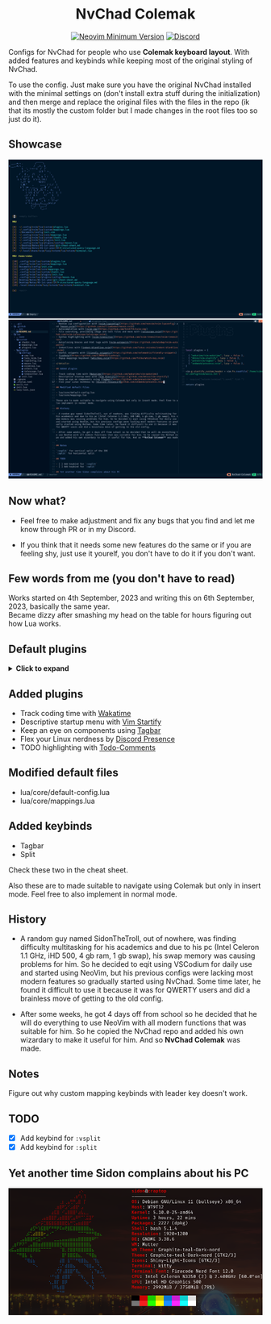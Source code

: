 <h1 align='center'>NvChad Colemak</h1>

<div align='center'> 

[![Neovim Minimum Version](https://img.shields.io/badge/Neovim-0.9.0-blueviolet.svg?style=flat-square&logo=Neovim&color=90E59A&logoColor=white)](https://github.com/neovim/neovim)
[![Discord](https://img.shields.io/discord/936927116879085629?color=738adb&label=Discord&logo=discord&logoColor=white&style=flat-square)](https://discord.gg/gBPVMWbjFf)

</div>

Configs for NvChad for people who use **Colemak keyboard layout**. With added features and keybinds while keeping most of the original styling of NvChad.

To use the config. Just make sure you have the original NvChad installed with the minimal settings on (don't install extra stuff during the initialization) and then merge and replace the original files with the files in the repo (ik that its mostly the custom folder but I made changes in the root files too so just do it). 

## Showcase 

![Startup](./src/startup.png)
![Workflow](./src/tabs.png)

## Now what? 

- Feel free to make adjustment and fix any bugs that you find and let me know through PR or in my Discord. 

- If you think that it needs some new features do the same or if you are feeling shy, just use it yourelf, you don't have to do it if you don't want. 

## Few words from me (you don't have to read)

Works started on 4th September, 2023 and writing this on 6th September, 2023, basically the same year.  
Became dizzy after smashing my head on the table for hours figuring out how Lua works.  

## Default plugins

<details><summary> <b> Click to expand </b> </summary> 

- Themes by [base46 plugin](https://github.com/NvChad/base46)
- Inbuilt terminal [Nvterm](https://github.com/NvChad/nvterm)
- NvChad updater, hide & unhide terminal buffers with [NvChad extensions](https://github.com/NvChad/extensions)
- Lightweight & performant ui plugin with [NvChad UI](https://github.com/NvChad/ui). Provides statusline modules, tabufline (tabs + buffer manager).cheatsheet, etc.
- File navigation with [nvim-tree.lua](https://github.com/kyazdani42/nvim-tree.lua)
- Configurable icons with [nvim-web-devicons](https://github.com/kyazdani42/nvim-web-devicons)
- Git diffs and more with [gitsigns.nvim](https://github.com/lewis6991/gitsigns.nvim) 
- NeoVim Lsp configuration with [nvim-lspconfig](https://github.com/neovim/nvim-lspconfig) and [mason.nvim](https://github.com/williamboman/mason.nvim)
- Autocompletion with [nvim-cmp](https://github.com/hrsh7th/nvim-cmp)
- File searching, previewing image and text files and more with [telescope.nvim](https://github.com/nvim-telescope/telescope.nvim).
- Syntax highlighting with [nvim-treesitter](https://github.com/nvim-treesitter/nvim-treesitter)
- Autoclosing braces and html tags with [nvim-autopairs](https://github.com/windwp/nvim-autopairs)
- Indentlines with [indent-blankline.nvim](https://github.com/lukas-reineke/indent-blankline.nvim)
- Useful snippets with [friendly snippets](https://github.com/rafamadriz/friendly-snippets) + [LuaSnip](https://github.com/L3MON4D3/LuaSnip).
- Popup mappings keysheet [whichkey.nvim](https://github.com/folke/which-key.nvim)

</details> 

## Added plugins

- Track coding time with [Wakatime](https://github.com/wakatime/vim-wakatime)
- Descriptive startup menu with [Vim Startify](https://github.com/mhinz/vim-startify)
- Keep an eye on components using [Tagbar](https://github.com/preservim/tagbar)
- Flex your Linux nerdness by [Discord Presence](https://github.com/andweeb/presence.nvim)
- TODO highlighting with [Todo-Comments](https://github.com/folke/todo-comments.nvim)

## Modified default files 

- lua/core/default-config.lua 
- lua/core/mappings.lua 

## Added keybinds

- Tagbar 
- Split

Check these two in the cheat sheet.

Also these are to made suitable to navigate using Colemak but only in insert mode. Feel free to also implement in normal mode. 

## History

- A random guy named SidonTheTroll, out of nowhere, was finding difficulty multitasking for his academics and due to his pc (Intel Celeron 1.1 GHz, iHD 500, 4 gb ram, 1 gb swap), his swap memory was causing problems for him. So he decided to eqit using VSCodium for daily use and started using NeoVim, but his previous configs were lacking most modern features so gradually started using NvChad. Some time later, he found it difficult to use it because it was for QWERTY users and did a brainless move of getting to the old config. 

- After some weeks, he got 4 days off from school so he decided that he will do everything to use NeoVim with all modern functions that was suitable for him. So he copied the NvChad repo and added his own wizardary to make it useful for him. And so **NvChad Colemak** was made. 

## Notes

Figure out why custom mapping keybinds with leader key doesn't work. 

## TODO

- [x] Add keybind for `:vsplit`
- [x] Add keybind for `:split`

## Yet another time Sidon complains about his PC 

![neofetch](./src/neofetch.png)
